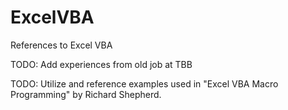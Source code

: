 # ExcelVBA
References to Excel VBA

TODO:
Add experiences from old job at TBB

TODO:
Utilize and reference examples used in "Excel VBA Macro Programming" by Richard Shepherd.
